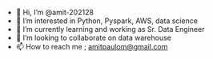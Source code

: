 - 👋 Hi, I’m @amit-202128
- 👀 I’m interested in Python, Pyspark, AWS, data science 
- 🌱 I’m currently learning and working as Sr. Data Engineer
- 💞️ I’m looking to collaborate on data warehouse 
- 📫 How to reach me ; 
amitpaulom@gmail.com


<!---
amit-202128/amit-202128 is a ✨ special ✨ repository because its `README.md` (this file) appears on your GitHub profile.
You can click the Preview link to take a look at your changes.
--->
